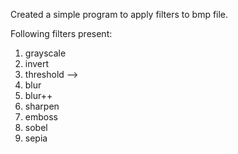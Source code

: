 Created a simple program to apply filters to bmp file.

<program> <inputfile> <outputfile> <type> 

Following filters present:

1. grayscale
2. invert
3. threshold --> <program> <inputfile> <outputfile> <type> <threshold>
4. blur
5. blur++
6. sharpen
7. emboss
8. sobel
9. sepia

